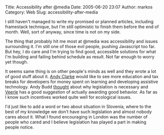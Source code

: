 Title: Accessibility after @media
Date: 2005-06-20 23:07
Author: markos
Category: Web
Slug: accessibility-after-media

I still haven't managed to write my promised or planned articles,
including framestack technique, but I'm still optimistic to finish them
before the end of month. Well, sort of anyway, since time is not on my
side.

The thing that probably hit me most at @media was accessibility and
issues surrounding it. I'm still one of those evil people, pushing
Javascript too far. But hey, I do care and I'm trying to find good,
accessible solutions for what I'm building and failing behind schedule
as result. Not far enough to worry yet though.

It seems same thing is on other people's minds as well and they wrote a
lot of good stuff about it. [Andy
Clarke](http://www.stuffandnonsense.co.uk/archives/the_role_of_government_in_web_accessibility.html)
would like to see more education and tax breaks for developers for money
spent on learning and developing assistive technology. Andy Budd
[thought](http://www.andybudd.com/archives/2005/06/accessibility_and_the_law/index.php)
about why legislation is necessary and
[Veerle](http://veerle.duoh.com/comments.php?id=354_0_2_0_C) has a good
suggestion of actually awarding good behavior. As far as I know such
incentives worked quite well for ecological issues.

I'd just like to add a word or two about situation in Slovenia, where to
the best of my knowledge we don't have such legislation and almost
nobody cares about it. What I found encouraging in London was the number
of people who cared and I believe legislation has played a part in
making people notice.

